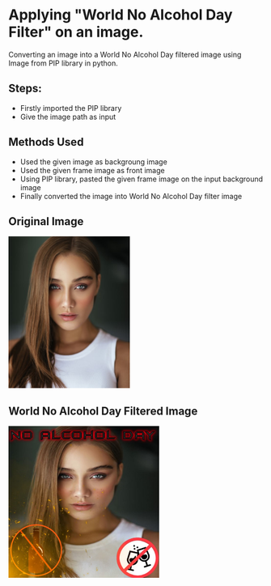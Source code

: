# Applying "World No Alcohol Day Filter" on an image.

Converting an image into a World No Alcohol Day filtered image using Image from PIP library in python.

## Steps:
* Firstly imported the PIP library 
* Give the image path as input

## Methods Used
* Used the given image as backgroung image
* Used the given frame image as front image
* Using PIP library, pasted the given frame image on the input background image 
* Finally converted the image into World No Alcohol Day filter image


## Original Image
<img src="Images_/Image.jpg" height="300px">

## World No Alcohol Day Filtered Image
<img src="Images_/World No Alcohol Day Filtered Image.png" height="300px">
